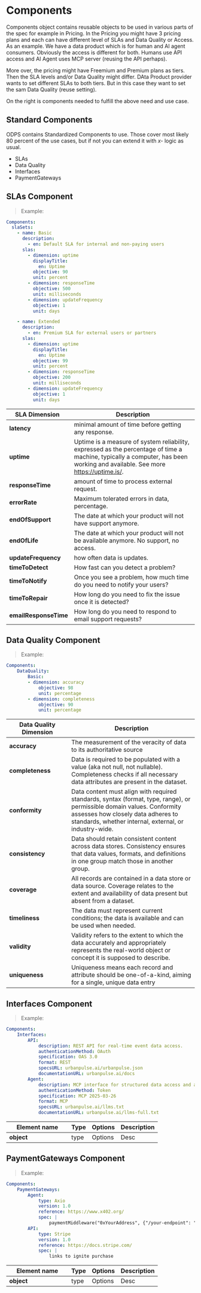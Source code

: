 # Components

Components object contains reusable objects to be used in various parts of the spec for example in Pricing. In the Pricing you might have 3 pricing plans and each can have different level of SLAs and Data Quality or Access. As an example. We have a data product which is for human and AI agent consumers. Obviously the access is different for both. Humans use API access and AI Agent uses MCP server (reusing the API perhaps). 

More over, the pricing might have Freemium and Premium plans as tiers. Then the SLA levels and/or Data Quality might differ. DAta Product provider wants to set different SLAs to both tiers. But in this case they want to set the sam Data Quality (reuse setting).

On the right is components needed to fulfill the above need and use case. 

## Standard Components

ODPS contains Standardized Components to use. Those cover most likely 80 percent of the use cases, but if not you can extend it with *x-* logic as usual. 

- SLAs
- Data Quality
- Interfaces
- PaymentGateways



## SLAs Component

> Example:


```yml 
Components:
  slaSets:
    - name: Basic
      description:
        - en: Default SLA for internal and non-paying users
      slas:
        - dimension: uptime
          displayTitle:
            en: Uptime
          objective: 90
          unit: percent
        - dimension: responseTime
          objective: 500
          unit: milliseconds
        - dimension: updateFrequency
          objective: 1
          unit: days

    - name: Extended
      description:
        - en: Premium SLA for external users or partners
      slas:
        - dimension: uptime
          displayTitle:
            en: Uptime
          objective: 99
          unit: percent
        - dimension: responseTime
          objective: 200
          unit: milliseconds
        - dimension: updateFrequency
          objective: 1
          unit: days
```

| <div style="width:150px">SLA Dimension</div>   | Description | 
|---|---|
| **latency** | minimal amount of time before getting any response. |
| **uptime** | Uptime is a measure of system reliability, expressed as the percentage of time a machine, typically a computer, has been working and available. See more https://uptime.is/. |
| **responseTime** | amount of time to process external request. |
| **errorRate** | Maximum tolerated errors in data, percentage. |
| **endOfSupport** | The date at which your product will not have support anymore. |
| **endOfLife** | The date at which your product will not be available anymore. No support, no access. |
| **updateFrequency** | how often data is updates. |
| **timeToDetect** | How fast can you detect a problem? |
| **timeToNotify** | Once you see a problem, how much time do you need to notify your users? |
| **timeToRepair** | How long do you need to fix the issue once it is detected? |
| **emailResponseTime** | How long do you need to respond to email support requests? |



## Data Quality Component

> Example:

```yml 
Components:
    DataQuality:
        Basic:
        - dimension: accuracy
            objective: 98
            unit: percentage
        - dimension: completeness
            objective: 90
            unit: percentage

```

| <div style="width:150px">Data Quality Dimension</div>   | Description | 
|---|---|
| **accuracy** | The measurement of the veracity of data to its authoritative source |
| **completeness** | Data is required to be populated with a value (aka not null, not nullable). Completeness checks if all necessary data attributes are present in the dataset. |
| **conformity** | Data content must align with required standards, syntax (format, type, range), or permissible domain values. Conformity assesses how closely data adheres to standards, whether internal, external, or industry-wide. |
| **consistency** | Data should retain consistent content across data stores. Consistency ensures that data values, formats, and definitions in one group match those in another group. |
| **coverage** | All records are contained in a data store or data source. Coverage relates to the extent and availability of data present but absent from a dataset. |
| **timeliness** | The data must represent current conditions; the data is available and can be used when needed.  |
| **validity** | Validity refers to the extent to which the data accurately and appropriately represents the real-world object or concept it is supposed to describe. |
| **uniqueness** | Uniqueness means each record and attribute should be one-of-a-kind, aiming for a single, unique data entry |



## Interfaces Component

> Example:

```yml 
Components:
    Interfaces:
        API:
            description: REST API for real-time event data access.
            authenticationMethod: OAuth
            specification: OAS 3.0
            format: REST
            specsURL: urbanpulse.ai/urbanpulse.json
            documentationURL: urbanpulse.ai/docs 
        Agent:
            description: MCP interface for structured data access and agent interaction.
            authenticationMethod: Token
            specification: MCP 2025-03-26
            format: MCP
            specsURL: urbanpulse.ai/llms.txt
            documentationURL: urbanpulse.ai/llms-full.txt
```

| <div style="width:150px">Element name</div>   | Type  | Options  | Description  |
|---|---|---|---|
| **object** | type | Options | Desc |



## PaymentGateways Component

> Example:

```yml 
Components:
    PaymentGateways:
        Agent:
            type: Axio
            version: 1.0
            reference: https://www.x402.org/
            spec: |
                paymentMiddleware("0xYourAddress", {"/your-endpoint": "$0.01"});
        API:
            type: Stripe
            version: 1.0
            reference: https://docs.stripe.com/
            spec: |
                links to ignite purchase

```

| <div style="width:150px">Element name</div>   | Type  | Options  | Description  |
|---|---|---|---|
| **object** | type | Options | Desc |

